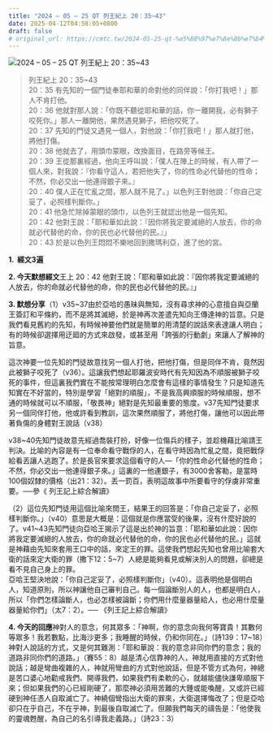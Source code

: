 ```yaml
---
title: "2024 – 05 – 25 QT 列王紀上 20：35~43"
date: 2025-04-12T04:58:05+0800
draft: false
# original_url: https://cmtc.tw/2024-05-25-qt-%e5%88%97%e7%8e%8b%e7%b4%80%e4%b8%8a-20%ef%bc%9a3543
---
```


![2024 – 05 – 25 QT 列王紀上 20：35~43](/images/qt.jpg  "2024 – 05 – 25 QT 列王紀上 20：35~43")

> 列王紀上 20：35~43  
> 20：35 有先知的一個門徒奉耶和華的命對他的同伴說：「你打我吧！」那人不肯打他。  
> 20：36 他就對那人說：「你既不聽從耶和華的話，你一離開我，必有獅子咬死你。」那人一離開他，果然遇見獅子，把他咬死了。  
> 20：37 先知的門徒又遇見一個人，對他說：「你打我吧！」那人就打他，將他打傷。  
> 20：38 他就去了，用頭巾蒙眼，改換面目，在路旁等候王。  
> 20：39 王從那裏經過，他向王呼叫說：「僕人在陣上的時候，有人帶了一個人來，對我說：『你看守這人，若把他失了，你的性命必代替他的性命；不然，你必交出一他連得銀子來。』  
> 20：40 僕人正在忙亂之間，那人就不見了。」以色列王對他說：「你自己定妥了，必照樣判斷你。」  
> 20：41 他急忙除掉蒙眼的頭巾，以色列王就認出他是一個先知。  
> 20：42 他對王說：「耶和華如此說：『因你將我定要滅絕的人放去，你的命就必代替他的命，你的民也必代替他的民。』」  
> 20：43 於是以色列王悶悶不樂地回到撒瑪利亞，進了他的宮。

**1.  經文3遍**

**2. 今天默想經文**王上 20：42 他對王說：「耶和華如此說：『因你將我定要滅絕的人放去，你的命就必代替他的命，你的民也必代替他的民。』」

**3. 默想分享**（1）v35~37由於亞哈的愚昧與無知，沒有尋求神的心意擅自與亞蘭王簽訂和平條約，而不是將其滅絕，於是神再次差遣先知向王傳達神的旨意。只是我們看見舊約的先知，有時候神要他們就是簡單的用清楚的說話來表達讓人明白；有的時候卻選擇用迂廻的方式來啟發，或甚至用「誇張的行動劇」來讓人了解神的旨意。

這次神要一位先知的門徒故意找另一個人打他，把他打傷，但是同伴不肯，竟然因此被獅子咬死了（v36）。這讓我們想起耶羅波安時代有先知因為不順服被獅子咬死的事件，但這裏我們實在不能按常理明白怎麼會有這樣的事情發生？只是知道先知實在不好當的，特別是學習「絕對的順服」，不是我高興順服的時候順服，想不通的時候就可以不順服，「敬畏神」絕對是先知最重要的態度。v37先知門徒要求另一個同伴打他，他或許看到教訓，這次果然順服了，將他打傷，讓他可以因此帶著負傷的身體對王說話（v38）

v38~40先知門徒故意先經過喬裝打扮，好像一位傷兵的樣子，並趁機藉比喻請王判決。比喻的內容是有一位奉命看守戰俘的人，在看守時因為忙亂之間，竟把戰俘給看丟讓人逃跑了。於是長官來要求這個看守的人—「你的性命必代替他的性命；不然，你必交出一他連得銀子來。」這裏的一他連銀子，有3000舍客勒，是當時100個奴隸的價格（出21：32）。丟一罰百，表明這故事中所要看守的俘虜非常重要。──參《 列王記上綜合解讀》

（2）這位先知門徒用這個比喻來問王，結果王的回答是：「你自己定妥了，必照樣判斷你。」（v40）意思是大概是：這個就是你應當受的後果，沒有什麼好說的了。v41~43先知門徒向亞哈王揭示了這是出於神的旨意：「耶和華如此說：因你將我定要滅絕的人放去，你的命就必代替他的命，你的民也必代替他的民。」這就是神藉由先知來套用王口中的話，來定王的罪。這使我們想起先知也曾用比喻套大衛的話來定大衛的罪（撒下12：5~7）人總是能夠看見或解決別人的問題，卻總是看不見自己身上的罪。  
亞哈王堅決地說：「你自己定妥了，必照樣判斷你」（v40）。這表明他是個明白人，知道原則，所以神讓他自己審判自己。每一個論斷別人的人，也都是明白人，所以「你們怎樣論斷人，也必怎樣被論斷；你們用什麼量器量給人，也必用什麼量器量給你們」（太7：2）。── 《列王記上綜合解讀》

**4. 今天的回應**神對人的意念，何其眾多：「神啊，你的意念向我何等寶貴！其數何等眾多！我若數點，比海沙更多；我睡醒的時候，仍和你同在。」（詩139：17~18）神對人說話的方式，又是何其難測：「耶和華說：我的意念非同你們的意念；我的道路非同你們的道路。」（賽55：8）越是清心信靠神的人，神就用直接的方式對他說話；越是彎曲複雜的人，神就用彎曲的方式對他說話，但是不管方式為何，神總是苦口婆心地勸戒我們、開導我們，如果我們有柔軟的心，就越能儘快謙卑順服下來；但如果我們的心已經剛硬了，那麼神必須用苦難的大錘或能喚醒，又或許已經硬到神任憑人自取滅亡了。神繞個彎指出大衛的罪來，大衛選擇悔改了；但是亞哈卻只在乎自己，不在乎神，到最後自取滅亡了。但願我們每天的禱告是：「他使我的靈魂甦醒，為自己的名引導我走義路。」（詩23：3）